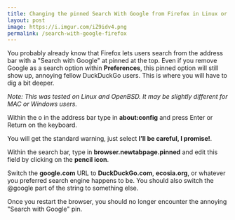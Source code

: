 ```yaml
---
title: Changing the pinned Search With Google from Firefox in Linux or BSD
layout: post
image: https://i.imgur.com/iZ9idv4.png
permalink: /search-with-google-firefox
---
```


You probably already know that Firefox lets users search from the address bar with a "Search with Google" at pinned at the top. Even if you remove Google as a search option within **Preferences**, this pinned option will still show up, annoying fellow DuckDuckGo users. This is where you will have to dig a bit deeper.

*Note: This was tested on Linux and OpenBSD. It may be slightly different for MAC or Windows users.*

Within the o in the address bar type in **about:config** and press Enter or Return on the keyboard.

You will get the standard warning, just select **I’ll be careful, I promise!**.

Within the search bar, type in **browser.newtabpage.pinned** and edit this field by clicking on the **pencil icon**.

Switch the **google.com** URL to **DuckDuckGo.com**, **ecosia.org**, or whatever you preferred search engine happens to be. You should also switch the @google part of the string to something else.

Once you restart the browser, you should no longer encounter the annoying "Search with Google" pin.
